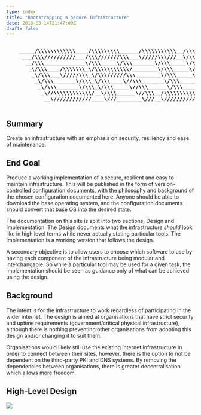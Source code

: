 ```yaml
---
type: index
title: "Bootstrapping a Secure Infrastructure"
date: 2018-03-14T21:47:09Z
draft: false
---
```


<pre>
<b>
    <font color="#A9A9A9">_____</font><font color="#000000">/\\\\\\\\\\\\</font><font color="#A9A9A9">____</font><font color="#000000">/\\\\\\\\\</font><font color="#A9A9A9">______</font><font color="#000000">/\\\\\\\\\\\</font><font color="#A9A9A9">__</font><font color="#000000">/\\\\</font><font color="#A9A9A9">____________</font><font color="#000000">/\\\\</font><font color="#A9A9A9">_</font>        
     <font color="#A9A9A9">___</font><font color="#000000">/\\\//////////</font><font color="#A9A9A9">___</font><font color="#000000">/\\\///////\\\</font><font color="#A9A9A9">___</font><font color="#000000">\/////\\\///</font><font color="#A9A9A9">__</font><font color="#000000">\/\\\\\\</font><font color="#A9A9A9">________</font><font color="#000000">/\\\\\\</font><font color="#A9A9A9">_</font>       
      <font color="#A9A9A9">__</font><font color="#000000">/\\\</font><font color="#A9A9A9">_____________</font><font color="#000000">\/\\\</font><font color="#A9A9A9">_____</font><font color="#000000">\/\\\</font><font color="#A9A9A9">_______</font><font color="#000000">\/\\\</font><font color="#A9A9A9">_____</font><font color="#000000">\/\\\//\\\</font><font color="#A9A9A9">____</font><font color="#000000">/\\\//\\\</font><font color="#A9A9A9">_</font>      
       <font color="#A9A9A9">_</font><font color="#000000">\/\\\</font><font color="#A9A9A9">____</font><font color="#000000">/\\\\\\\</font><font color="#A9A9A9">_</font><font color="#000000">\/\\\\\\\\\\\/</font><font color="#A9A9A9">________</font><font color="#000000">\/\\\</font><font color="#A9A9A9">_____</font><font color="#000000">\/\\\\///\\\/\\\/</font><font color="#A9A9A9">_</font><font color="#000000">\/\\\</font><font color="#A9A9A9">_</font>     
        <font color="#A9A9A9">_</font><font color="#000000">\/\\\</font><font color="#A9A9A9">___</font><font color="#000000">\/////\\\</font><font color="#A9A9A9">_</font><font color="#000000">\/\\\//////\\\</font><font color="#A9A9A9">________</font><font color="#000000">\/\\\</font><font color="#A9A9A9">_____</font><font color="#000000">\/\\\</font><font color="#A9A9A9">__</font><font color="#000000">\///\\\/</font><font color="#A9A9A9">___</font><font color="#000000">\/\\\</font><font color="#A9A9A9">_</font>    
         <font color="#A9A9A9">_</font><font color="#000000">\/\\\</font><font color="#A9A9A9">_______</font><font color="#000000">\/\\\</font><font color="#A9A9A9">_</font><font color="#000000">\/\\\</font><font color="#A9A9A9">____</font><font color="#000000">\//\\\</font><font color="#A9A9A9">_______</font><font color="#000000">\/\\\</font><font color="#A9A9A9">_____</font><font color="#000000">\/\\\</font><font color="#A9A9A9">____</font><font color="#000000">\///</font><font color="#A9A9A9">_____</font><font color="#000000">\/\\\</font><font color="#A9A9A9">_</font>   
          <font color="#A9A9A9">_</font><font color="#000000">\/\\\</font><font color="#A9A9A9">_______</font><font color="#000000">\/\\\</font><font color="#A9A9A9">_</font><font color="#000000">\/\\\</font><font color="#A9A9A9">_____</font><font color="#000000">\//\\\</font><font color="#A9A9A9">______</font><font color="#000000">\/\\\</font><font color="#A9A9A9">_____</font><font color="#000000">\/\\\</font><font color="#A9A9A9">_____________</font><font color="#000000">\/\\\</font><font color="#A9A9A9">_</font>  
           <font color="#A9A9A9">_</font><font color="#000000">\//\\\\\\\\\\\\/</font><font color="#A9A9A9">__</font><font color="#000000">\/\\\</font><font color="#A9A9A9">______</font><font color="#000000">\//\\\</font><font color="#A9A9A9">__</font><font color="#000000">/\\\\\\\\\\\</font><font color="#A9A9A9">_</font><font color="#000000">\/\\\</font><font color="#A9A9A9">_____________</font><font color="#000000">\/\\\</font><font color="#A9A9A9">_</font> 
            <font color="#A9A9A9">__</font><font color="#000000">\////////////</font><font color="#A9A9A9">____</font><font color="#000000">\///</font><font color="#A9A9A9">________</font><font color="#000000">\///</font><font color="#A9A9A9">__</font><font color="#000000">\///////////</font><font color="#A9A9A9">__</font><font color="#000000">\///</font><font color="#A9A9A9">______________</font><font color="#000000">\///</font><font color="#A9A9A9">__</font>
</b>    
</pre>


## Summary

Create an infrastructure with an emphasis on security, resiliency and ease of maintenance. 

## End Goal

Produce a working implementation of a secure, resilient and easy to maintain infrastructure. This will be published in the form of version-controlled configuration documents, with the philosophy and background of the chosen configuration documented here. Anyone should be able to download the base operating system, and the configuration documents should convert that base OS into the desired state. 

The documentation on this site is split into two sections, Design and Implementation. The Design documents what the infrastructure *should* look like in high level terms while never actually stating particular tools. The Implementation is a working version that follows the design.

A secondary objective is to allow users to choose which software to use by having each component of the infrastructure being modular and interchangable. So while a particular tool may be used for a given task, the implementation should be seen as guidance only of what can be achieved using the design.


## Background

The intent is for the infrastructure to work regardless of participating in the wider internet. The design is aimed at organisations that have strict security and uptime requirements (government/critical physical infrastructure), although there is nothing preventing other organisations from adopting this design and/or changing it to suit them.

Organisations would likely still use the existing internet infrastructure in order to connect between their sites, however, there is the option to not be dependent on the third-party PKI and DNS systems. By removing the dependencies between organisations, there is greater decentralisation which allows more freedom. 

[infrastructures.org]: http://www.infrastructures.org
[Bootstrapping an Infrastructure]: http://www.infrastructures.org/papers/bootstrap/bootstrap.html
[Why Order Matters: Turing Equivalence in Automated Systems Administration]: http://www.infrastructures.org/papers/turing/turing.html

## High-Level Design

<img src="/grim/images/secenv.svg">


